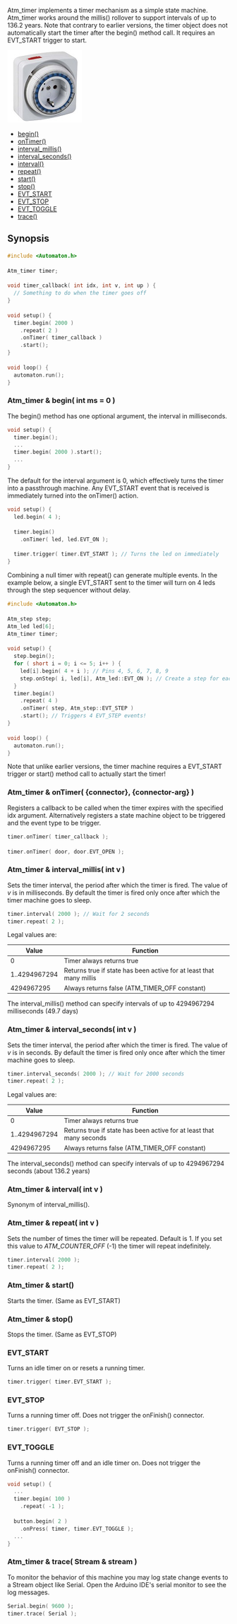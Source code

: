Atm_timer implements a timer mechanism as a simple state machine. Atm_timer works around the millis() rollover to support intervals of up to 136.2 years. Note that contrary to earlier versions, the timer object does not automatically start the timer after the begin() method call. It requires an EVT_START trigger to start.

![Timer](images/timer-small.jpg)

<!-- md-tocify-begin -->
* [begin()](#atm_timer--begin-int-ms--0-)  
* [onTimer()](#atm_timer--ontimer-connector-connector-arg-)  
* [interval_millis()](#atm_timer--interval_millis-int-v-)  
* [interval_seconds()](#atm_timer--interval_seconds-int-v-)  
* [interval()](#atm_timer--interval-int-v-)  
* [repeat()](#atm_timer--repeat-int-v-)  
* [start()](#atm_timer--start)  
* [stop()](#atm_timer--stop)  
* [EVT_START](#evt_start)  
* [EVT_STOP](#evt_stop)  
* [EVT_TOGGLE](#evt_toggle)  
* [trace()](#atm_timer--trace-stream--stream-)  

<!-- md-tocify-end -->

## Synopsis ##

```c++
#include <Automaton.h>

Atm_timer timer;

void timer_callback( int idx, int v, int up ) {
  // Something to do when the timer goes off
}

void setup() {
  timer.begin( 2000 )
    .repeat( 2 )
    .onTimer( timer_callback )
    .start();
}

void loop() {
  automaton.run();
}
```

### Atm_timer & begin( int ms = 0 ) ###

The begin() method has one optional argument, the interval in milliseconds.

```c++
void setup() {
  timer.begin();
  ...
  timer.begin( 2000 ).start();
  ...
}
```

The default for the interval argument is 0, which effectively turns the timer into a passthrough machine. Any EVT_START event that is received is immediately turned into the onTimer() action.

```c++
void setup() {
  led.begin( 4 );

  timer.begin()
    .onTimer( led, led.EVT_ON );

  timer.trigger( timer.EVT_START ); // Turns the led on immediately
}
```
Combining a null timer with repeat() can generate multiple events. In the example below, a single EVT_START sent to the timer will turn on 4 leds through the step sequencer without delay.

```c++
#include <Automaton.h>

Atm_step step;
Atm_led led[6];
Atm_timer timer;

void setup() {
  step.begin();
  for ( short i = 0; i <= 5; i++ ) {
    led[i].begin( 4 + i ); // Pins 4, 5, 6, 7, 8, 9
    step.onStep( i, led[i], Atm_led::EVT_ON ); // Create a step for each led
  }
  timer.begin()
    .repeat( 4 )
    .onTimer( step, Atm_step::EVT_STEP ) 
    .start(); // Triggers 4 EVT_STEP events!
}

void loop() {
  automaton.run();
}
```

Note that unlike earlier versions, the timer machine requires a EVT_START trigger or start() method call to actually start the timer!

### Atm_timer & onTimer( {connector}, {connector-arg} ) ###

Registers a callback to be called when the timer expires with the specified idx argument. Alternatively registers a state machine object to be triggered and the event type to be trigger.

```c++
timer.onTimer( timer_callback );

timer.onTimer( door, door.EVT_OPEN );
```

### Atm_timer & interval_millis( int v ) ###

Sets the timer interval, the period after which the timer is fired. The value of *v* is in milliseconds. By default the timer is fired only once after which the timer machine goes to sleep.

```c++
timer.interval( 2000 ); // Wait for 2 seconds
timer.repeat( 2 );
```

Legal values are:

Value | Function
----- | -----
0 | Timer always returns true
1..4294967294 | Returns true if state has been active for at least that many millis
4294967295 | Always returns false (ATM_TIMER_OFF constant)

The interval_millis() method can specify intervals of up to 4294967294 milliseconds (49.7 days)

### Atm_timer & interval_seconds( int v ) ###

Sets the timer interval, the period after which the timer is fired. The value of *v* is in seconds. By default the timer is fired only once after which the timer machine goes to sleep.

```c++
timer.interval_seconds( 2000 ); // Wait for 2000 seconds
timer.repeat( 2 );
```

Legal values are:

Value | Function
----- | -----
0 | Timer always returns true
1..4294967294 | Returns true if state has been active for at least that many seconds
4294967295 | Always returns false (ATM_TIMER_OFF constant)

The interval_seconds() method can specify intervals of up to 4294967294 seconds (about 136.2 years)

### Atm_timer & interval( int v ) ###

Synonym of interval_millis().

### Atm_timer & repeat( int v ) ###

Sets the number of times the timer will be repeated. Default is 1. If you set this value to *ATM_COUNTER_OFF* (-1) the timer will repeat indefinitely.

```c++
timer.interval( 2000 );
timer.repeat( 2 );
```

### Atm_timer & start() ###

Starts the timer. (Same as EVT_START)

### Atm_timer & stop() ###

Stops the timer. (Same as EVT_STOP)

### EVT_START ###

Turns an idle timer on or resets a running timer.

```c++
timer.trigger( timer.EVT_START );
```

### EVT_STOP ###

Turns a running timer off.
Does not trigger the onFinish() connector.

```c++
timer.trigger( EVT_STOP );
```

### EVT_TOGGLE ###

Turns a running timer off and an idle timer on.
Does not trigger the onFinish() connector.

```c++
void setup() {
  ...
  timer.begin( 100 )
    .repeat( -1 );

  button.begin( 2 )
    .onPress( timer, timer.EVT_TOGGLE );
  ...
}
```


### Atm_timer & trace( Stream & stream ) ###

To monitor the behavior of this machine you may log state change events to a Stream object like Serial. Open the Arduino IDE's serial monitor to see the log messages.

```c++
Serial.begin( 9600 );
timer.trace( Serial );
```
